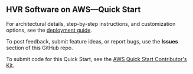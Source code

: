 ## HVR Software on AWS—Quick Start

For architectural details, step-by-step instructions, and customization options, see the [deployment guide](https://fwd.aws/jJ3d9?).

To post feedback, submit feature ideas, or report bugs, use the **Issues** section of this GitHub repo.

To submit code for this Quick Start, see the [AWS Quick Start Contributor's Kit](https://aws-quickstart.github.io/).